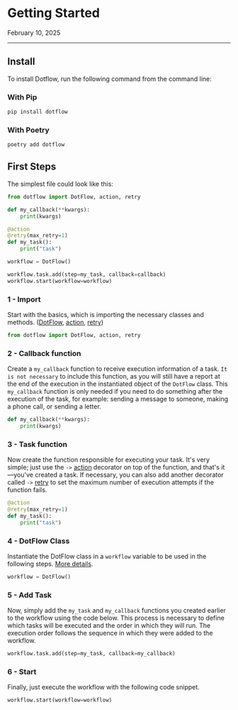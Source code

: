 # Getting Started

February 10, 2025

---

## Install

To install Dotflow, run the following command from the command line:

### With Pip

```bash
pip install dotflow
```

###  With Poetry

```bash
poetry add dotflow
```

## First Steps

The simplest file could look like this:

```python
from dotflow import DotFlow, action, retry

def my_callback(**kwargs):
    print(kwargs)

@action
@retry(max_retry=1)
def my_task():
    print("task")

workflow = DotFlow()

workflow.task.add(step=my_task, callback=callback)
workflow.start(workflow=workflow)
```

### 1 - Import

Start with the basics, which is importing the necessary classes and methods. ([DotFlow](https://dotflow-io.github.io/dotflow/nav/reference/dotflow-class/), [action](https://dotflow-io.github.io/dotflow/nav/reference/action-decorator/), [retry](https://dotflow-io.github.io/dotflow/nav/reference/retry-decorator/))

```python
from dotflow import DotFlow, action, retry
```

### 2 - Callback function

Create a `my_callback` function to receive execution information of a task. `It is not necessary` to include this function, as you will still have a report at the end of the execution in the instantiated object of the `DotFlow` class. This `my_callback` function is only needed if you need to do something after the execution of the task, for example: sending a message to someone, making a phone call, or sending a letter.

```python
def my_callback(**kwargs):
    print(kwargs)
```

### 3 - Task function

Now create the function responsible for executing your task. It's very simple; just use the `->` [action](https://dotflow-io.github.io/dotflow/nav/reference/action-decorator/) decorator on top of the function, and that's it—you've created a task. If necessary, you can also add another decorator called `->` [retry](https://dotflow-io.github.io/dotflow/nav/reference/retry-decorator/) to set the maximum number of execution attempts if the function fails.

```python
@action
@retry(max_retry=1)
def my_task():
    print("task")
```

### 4 - DotFlow Class
Instantiate the DotFlow class in a `workflow` variable to be used in the following steps. [More details](https://dotflow-io.github.io/dotflow/nav/reference/dotflow-class/).

```python
workflow = DotFlow()
```

### 5 - Add Task

Now, simply add the `my_task` and `my_callback` functions you created earlier to the workflow using the code below. This process is necessary to define which tasks will be executed and the order in which they will run. The execution order follows the sequence in which they were added to the workflow.

```python
workflow.task.add(step=my_task, callback=my_callback)
```

### 6 - Start

Finally, just execute the workflow with the following code snippet.

```python
workflow.start(workflow=workflow)
```